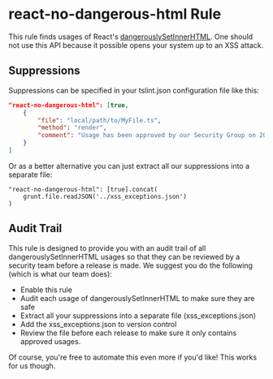 # react-no-dangerous-html Rule

This rule finds usages of React's [dangerouslySetInnerHTML](https://facebook.github.io/react/tips/dangerously-set-inner-html.html). One should not use this API because it possible opens your system up to an XSS attack.

## Suppressions

Suppressions can be specified in your tslint.json configuration file like this:

```json
"react-no-dangerous-html": [true,
    {
        "file": "local/path/to/MyFile.ts",
        "method": "render",
        "comment": "Usage has been approved by our Security Group on 2015-03-12"
    }
]
```

Or as a better alternative you can just extract all our suppressions into a separate file:

    "react-no-dangerous-html": [true].concat(
        grunt.file.readJSON('../xss_exceptions.json')
    )

## Audit Trail

This rule is designed to provide you with an audit trail of all dangerouslySetInnerHTML usages so that they can be reviewed by a security team before a release is made. We suggest you do the following (which is what our team does):

-   Enable this rule
-   Audit each usage of dangerouslySetInnerHTML to make sure they are safe
-   Extract all your suppressions into a separate file (xss_exceptions.json)
-   Add the xss_exceptions.json to version control
-   Review the file before each release to make sure it only contains approved usages.

Of course, you're free to automate this even more if you'd like! This works for us though.
